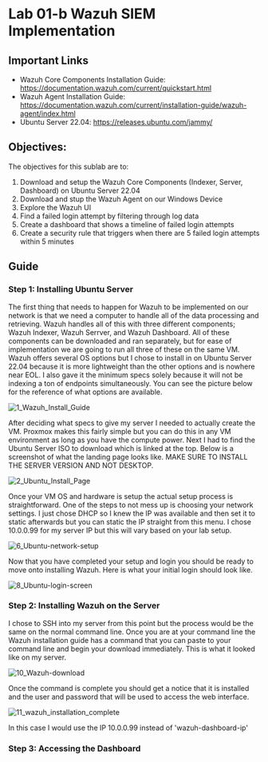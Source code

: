 # Lab 01-b Wazuh SIEM Implementation

## Important Links
- Wazuh Core Components Installation Guide: https://documentation.wazuh.com/current/quickstart.html
- Wazuh Agent Installation Guide: https://documentation.wazuh.com/current/installation-guide/wazuh-agent/index.html
- Ubuntu Server 22.04: https://releases.ubuntu.com/jammy/

## Objectives:
The objectives for this sublab are to:
1. Download and setup the Wazuh Core Components (Indexer, Server, Dashboard) on Ubuntu Server 22.04
2. Download and stup the Wazuh Agent on our Windows Device
3. Explore the Wazuh UI
4. Find a failed login attempt by filtering through log data
5. Create a dashboard that shows a timeline of failed login attempts
6. Create a security rule that triggers when there are 5 failed login attempts within 5 minutes

## Guide
### Step 1: Installing Ubuntu Server
The first thing that needs to happen for Wazuh to be implemented on our network is that we need a computer to handle all of the data processing and retrieving. Wazuh handles all of this with three different components; Wazuh Indexer, Wazuh Serrver, and Wazuh Dashboard. All of these components can be downloaded and ran separately, but for ease of implementation we are going to run all three of these on the same VM. Wazuh offers several OS options but I chose to install in on Ubuntu Server 22.04 because it is more lightweight than the other options and is nowhere near EOL. I also gave it the minimum specs solely because it will not be indexing a ton of endpoints simultaneously. You can see the picture below for the reference of what options are available. 

![1_Wazuh_Install_Guide](https://github.com/user-attachments/assets/b6f03aee-df0a-4064-b29a-2fa6870dfce7)

After deciding what specs to give my server I needed to actually create the VM. Proxmox makes this fairly simple but you can do this in any VM environment as long as you have the compute power. Next I had to find the Ubuntu Server ISO to download which is linked at the top. Below is a screenshot of what the landing page looks like. MAKE SURE TO INSTALL THE SERVER VERSION AND NOT DESKTOP. 

![2_Ubuntu_Install_Page](https://github.com/user-attachments/assets/da6db5a0-d518-4dba-a8ef-b494e46cff18)

Once your VM OS and hardware is setup the actual setup process is straightforward. One of the steps to not mess up is choosing your network settings. I just chose DHCP so I knew the IP was available and then set it to static afterwards but you can static the IP straight from this menu. I chose 10.0.0.99 for my server IP but this will vary based on your lab setup. 

![6_Ubuntu-network-setup](https://github.com/user-attachments/assets/13c47a42-6915-4984-b461-d7ca3302812c)

Now that you have completed your setup and login you should be ready to move onto installing Wazuh. Here is what your initial login should look like.

![8_Ubuntu-login-screen](https://github.com/user-attachments/assets/773327bb-83c1-4e36-b96a-cff5fd0cb170)

### Step 2: Installing Wazuh on the Server
I chose to SSH into my server from this point but the process would be the same on the normal command line. Once you are at your command line the Wazuh installation guide has a command that you can paste to your command line and begin your download immediately. This is what it looked like on my server. 

![10_Wazuh-download](https://github.com/user-attachments/assets/d2551a78-db21-4d3c-b591-22f31149d845)

Once the command is complete you should get a notice that it is installed and the user and password that will be used to access the web interface.

![11_wazuh_installation_complete](https://github.com/user-attachments/assets/85bc5735-91ae-4946-ac45-55df36a048ef)

In this case I would use the IP 10.0.0.99 instead of 'wazuh-dashboard-ip'

### Step 3: Accessing the Dashboard
